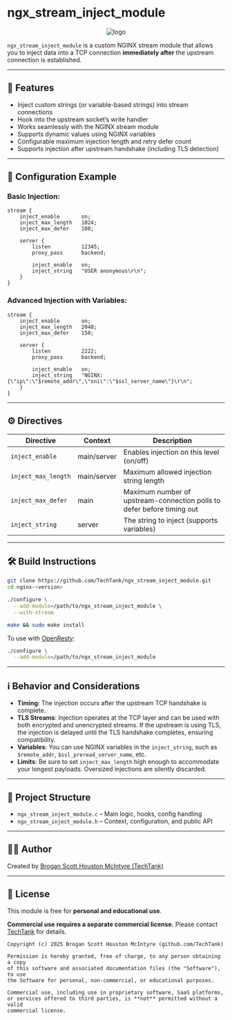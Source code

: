 # ngx\_stream\_inject\_module

<p align="center">
  <img src="https://github.com/user-attachments/assets/d0bee57f-5316-4aca-9bfa-8f1e947f614a" alt="logo">
</p>

`ngx_stream_inject_module` is a custom NGINX stream module that allows you to inject data into a TCP connection **immediately after** the upstream connection is established.

---

## 🚀 Features

* Inject custom strings (or variable-based strings) into stream connections
* Hook into the upstream socket’s write handler
* Works seamlessly with the NGINX stream module
* Supports dynamic values using NGINX variables
* Configurable maximum injection length and retry defer count
* Supports injection after upstream handshake (including TLS detection)

---

## 🔧 Configuration Example

### Basic Injection:

```nginx
stream {
    inject_enable       on;
    inject_max_length   1024;
    inject_max_defer    100;

    server {
        listen          12345;
        proxy_pass      backend;

        inject_enable   on;
        inject_string   "USER anonymous\r\n";
    }
}
```

### Advanced Injection with Variables:

```nginx
stream {
    inject_enable       on;
    inject_max_length   2048;
    inject_max_defer    150;

    server {
        listen          2222;
        proxy_pass      backend;

        inject_enable   on;
        inject_string   "NGINX: {\"ip\":\"$remote_addr\",\"sni\":\"$ssl_server_name\"}\r\n";
    }
}
```

---

## ⚙️ Directives

| Directive           | Context     | Description                                                              |
| ------------------- | ----------- | ------------------------------------------------------------------------ |
| `inject_enable`     | main/server | Enables injection on this level (on/off)                                 |
| `inject_max_length` | main/server | Maximum allowed injection string length                                  |
| `inject_max_defer`  | main        | Maximum number of upstream-connection polls to defer before timing out   |
| `inject_string`     | server      | The string to inject (supports variables)                                |

---

## 🛠 Build Instructions

```bash
git clone https://github.com/TechTank/ngx_stream_inject_module.git
cd nginx-<version>

./configure \
  --add-module=/path/to/ngx_stream_inject_module \
  --with-stream

make && sudo make install
```

To use with [OpenResty](https://openresty.org/):

```bash
./configure \
  --add-module=/path/to/ngx_stream_inject_module
```

---

## ℹ️ Behavior and Considerations

* **Timing**: The injection occurs after the upstream TCP handshake is complete.
* **TLS Streams**: Injection operates at the TCP layer and can be used with both encrypted and unencrypted streams. If the upstream is using TLS, the injection is delayed until the TLS handshake completes, ensuring compatibility.
* **Variables**: You can use NGINX variables in the `inject_string`, such as `$remote_addr`, `$ssl_preread_server_name`, etc.
* **Limits**: Be sure to set `inject_max_length` high enough to accommodate your longest payloads. Oversized injections are silently discarded.

---

## 📂 Project Structure

* `ngx_stream_inject_module.c` – Main logic, hooks, config handling
* `ngx_stream_inject_module.h` – Context, configuration, and public API

---

## 🧑‍💻 Author

Created by [Brogan Scott Houston McIntyre (TechTank)](https://github.com/TechTank)

---

## 📄 License

This module is free for **personal and educational use**.

**Commercial use requires a separate commercial license.** Please contact [TechTank](https://github.com/TechTank) for details.

```text
Copyright (c) 2025 Brogan Scott Houston McIntyre (github.com/TechTank)

Permission is hereby granted, free of charge, to any person obtaining a copy
of this software and associated documentation files (the "Software"), to use
the Software for personal, non-commercial, or educational purposes.

Commercial use, including use in proprietary software, SaaS platforms,
or services offered to third parties, is **not** permitted without a valid
commercial license.
```
